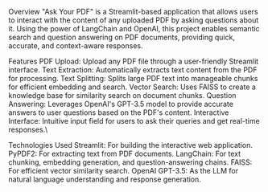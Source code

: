 Overview
"Ask Your PDF" is a Streamlit-based application that allows users to interact with the content of any uploaded PDF by asking questions about it. Using the power of LangChain and OpenAI, this project enables semantic search and question answering on PDF documents, providing quick, accurate, and context-aware responses.

Features
PDF Upload: Upload any PDF file through a user-friendly Streamlit interface.
Text Extraction: Automatically extracts text content from the PDF for processing.
Text Splitting: Splits large PDF text into manageable chunks for efficient embedding and search.
Vector Search: Uses FAISS to create a knowledge base for similarity search on document chunks.
Question Answering: Leverages OpenAI's GPT-3.5 model to provide accurate answers to user questions based on the PDF's content.
Interactive Interface: Intuitive input field for users to ask their queries and get real-time responses.\

Technologies Used
Streamlit: For building the interactive web application.
PyPDF2: For extracting text from PDF documents.
LangChain: For text chunking, embedding generation, and question-answering chains.
FAISS: For efficient vector similarity search.
OpenAI GPT-3.5: As the LLM for natural language understanding and response generation.
